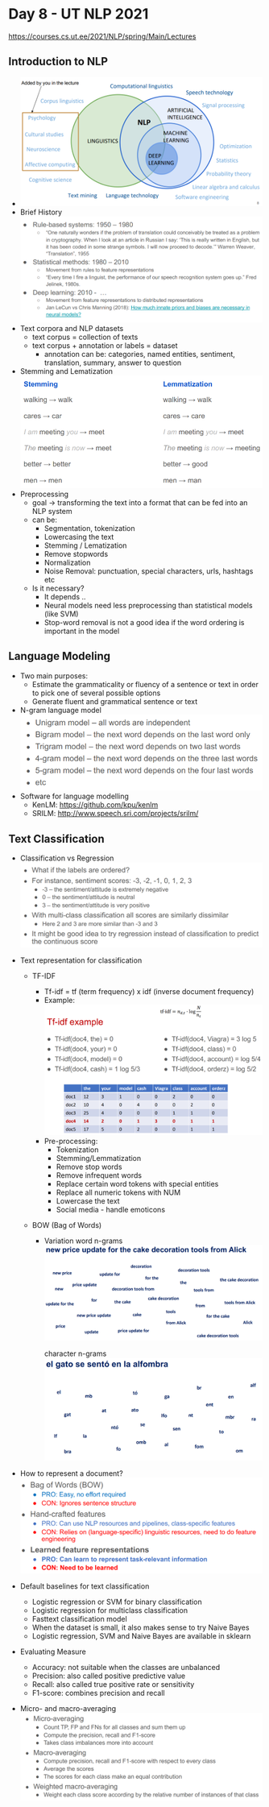 # Day 8 - UT NLP 2021

https://courses.cs.ut.ee/2021/NLP/spring/Main/Lectures



## Introduction to NLP

- ![image-20220608185229131](img/day8_/image-20220608185229131.png)
- Brief History
  ![image-20220608185253664](img/day8_/image-20220608185253664.png)
- Text corpora and NLP datasets
  - text corpus = collection of texts
  - text corpus + annotation or labels = dataset
    - annotation can be: categories, named entities, sentiment, translation, summary, answer to question
- Stemming and Lematization
  ![image-20220608185542123](img/day8_/image-20220608185542123.png)
- Preprocessing
  - goal -> transforming the text into a format that can be fed into an NLP system
  - can be:
    - Segmentation, tokenization
    - Lowercasing the text
    - Stemming / Lematization
    - Remove stopwords
    - Normalization
    - Noise Removal: punctuation, special characters, urls, hashtags etc
  - Is it necessary?
    - It depends ..
    - Neural models need less preprocessing than statistical models (like SVM)
    - Stop-word removal is not a good idea if the word ordering is important in the model



## Language Modeling

- Two main purposes:
  - Estimate the grammaticality or fluency of a sentence or text in order to pick one of several possible options
  - Generate fluent and grammatical sentence or text
- N-gram language model
  ![image-20220608190001308](img/day8_/image-20220608190001308.png)
- Software for language modelling
  - KenLM: https://github.com/kpu/kenlm 
  - SRILM: http://www.speech.sri.com/projects/srilm/





## Text Classification

- Classification vs Regression
  ![image-20220608190817750](img/day8_/image-20220608190817750.png)

- Text representation for classification

  - TF-IDF

    - Tf-idf = tf (term frequency) x idf (inverse document frequency)
    - Example:
      ![image-20220608190907819](img/day8_/image-20220608190907819.png)
    - Pre-processing:
      - Tokenization
      - Stemming/Lemmatization
      - Remove stop words
      - Remove infrequent words
      - Replace certain word tokens with special entities
      - Replace all numeric tokens with NUM
      - Lowercase the text
      - Social media - handle emoticons

  - BOW (Bag of Words)

    - Variation
      word n-grams
      ![image-20220608191052385](img/day8_/image-20220608191052385.png)

      character n-grams
      ![image-20220608191108171](img/day8_/image-20220608191108171.png)

- How to represent a document?
  ![image-20220608191234979](img/day8_/image-20220608191234979.png)

- Default baselines for text classification

  - Logistic regression or SVM for binary classification
  - Logistic regression for multiclass classification
  - Fasttext classification model
  - When the dataset is small, it also makes sense to try Naive Bayes
  - Logistic regression, SVM and Naive Bayes are available in sklearn

- Evaluating Measure

  - Accuracy: not suitable when the classes are unbalanced
  - Precision: also called positive predictive value
  - Recall: also called true positive rate or sensitivity
  - F1-score: combines precision and recall

- Micro- and macro-averaging
  ![image-20220608191421906](img/day8_/image-20220608191421906.png)





